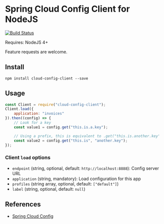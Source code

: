 Spring Cloud Config Client for NodeJS
=====================================

[![Build Status](https://travis-ci.org/victorherraiz/cloud-config-client.svg?branch=master)](https://travis-ci.org/victorherraiz/cloud-config-client)

Requires: NodeJS 4+

Feature requests are welcome.


Install
-------

    npm install cloud-config-client --save


Usage
-----

```js
const Client = require("cloud-config-client");
Client.load({
	application: "invoices"
}).then((config) => {
	// Look for a key
	const value1 = config.get("this.is.a.key");

	// Using a prefix, this is equivalent to .get("this.is.another.key");
	const value2 = config.get("this.is", "another.key");
});

```

### Client `load` options

* `endpoint` (string, optional, default: `http://localhost:8888`): Config server URL
* `application` (string, mandatory): Load configuration for this app
* `profiles` (string array, optional, default: `["default"]`)
* `label` (string, optional, default: `null`)


References
----------

* [Spring Cloud Config](http://cloud.spring.io/spring-cloud-config/)

